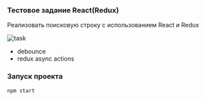 ### Тестовое задание React(Redux)

Реализовать поисковую строку с использованием React и Redux

![task](https://github.com/garyanikin/st-test-task/blob/master/task.png?raw=true)

- debounce
- redux async actions

### Запуск проекта

`npm start`
